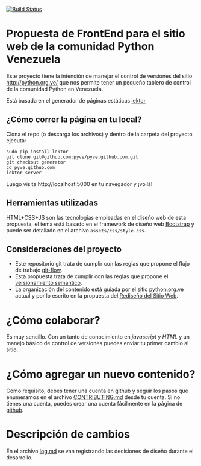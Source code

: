 [![Build Status](https://travis-ci.org/pyve/pyve.github.com.svg?branch=generator)](https://travis-ci.org/pyve/pyve.github.com)

# Propuesta de FrontEnd para el sitio web de la comunidad Python Venezuela

Este proyecto tiene la intención de manejar el control de versiones del sitio
http://python.org.ve/ que nos permite tener un pequeño tablero de control de la comunidad Python en
Venezuela.

Está basada en el generador de páginas estáticas
[lektor](https://github.com/lektor/lektor)

## ¿Cómo correr la página en tu local?

Clona el repo (o descarga los archivos) y dentro de la carpeta del proyecto ejecuta:

```
sudo pip install lektor
git clone git@github.com:pyve/pyve.github.com.git
git checkout generator
cd pyve.github.com
lektor server
```

Luego visita http://localhost:5000 en tu navegador y ¡voilá!

## Herramientas utilizadas

HTML+CSS+JS son las tecnologías empleadas en el diseño web de esta propuesta, el tema está basado en 
el framework de diseño web [Bootstrap](http://getbootstrap.com/) y puede ser detallado en el archivo 
`assets/css/style.css`.


## Consideraciones del proyecto

* Este repositorio git trata de cumplir con las reglas que propone el flujo de trabajo [git-flow](http://nvie.com/posts/a-successful-git-branching-model/).
* Esta propuesta trata de cumplir con las reglas que propone el [versionamiento semantico](http://semver.org/lang/es/).
* La organización del contenido está guiada por el sitio [python.org.ve](http://pyve.github.io/) actual y por lo escrito en la propuesta del [Rediseño del Sitio Web](https://github.com/pyve/pyve.github.com/wiki/Redise%C3%B1o-del-Sitio-Web).

¿Cómo colaborar?
================

Es muy sencillo. Con un tanto de conocimiento en *javascript* y *HTML* y un manejo básico
de control de versiones puedes enviar tu primer cambio al sitio.

¿Cómo agregar un nuevo contenido?
=================================

Como requisito, debes tener una cuenta en github y seguir los pasos que enumeramos en el archivo 
[CONTRIBUTING.md](https://github.com/pyve/pyve.github.com/blob/master/CONTRIBUTING.md)
desde tu cuenta. Si no tienes una cuenta, puedes crear una cuenta fácilmente en la página de
[github](http://github.com).

Descripción de cambios
======================

En el archivo [log.md](log.md) se van registrando las decisiones de diseño durante el desarrollo.